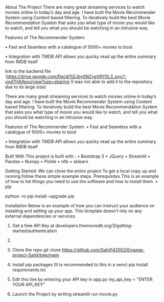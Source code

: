 About The Project
There are many great streaming services to watch movies online in today’s day and age. I have built the Movie Recommender System using Content based filtering. To iteratively build the best Movie Recommendation System that asks you what type of movie you would like to watch, and tell you what you should be watching in an intrusive way.


Features of The Recommender System:

•	Fast and Seamless with a catalogue of 5000+ movies to boot

•	Integration with TMDB API allows you quicky read up the entire summary from IMDB itself

link to the backend file :https://drive.google.com/file/d/1tZJby0NZygVRY0L3_pvy7-vpd7HA9pxv/view?usp=sharing (I was not able to add it to the repository due to its large size)

There are many great streaming services to watch movies online in today’s day and age. I have built the Movie Recommender System using Content based filtering. To iteratively build the best Movie Recommendation System that asks you what type of movie you would like to watch, and tell you what you should be watching in an intrusive way.

Features of The Recommender System:
•	Fast and Seamless with a catalogue of 5000+ movies to boot

•	Integration with TMDB API allows you quicky read up the entire summary from IMDB itself


Built With
This project is built with :
•	Bootstrap 5
•	JQuery
•	Streamlit
•	Pandas
•	Numpy
•	Pickle
•	nltk
•	sklearn


Getting Started:
We can clone the entire project To get a local copy up and running follow these simple example steps.
Prerequisites
This is an example of how to list things you need to use the software and how to install them.
•	pip

python -m pip install –upgrade pip

Installation
Below is an example of how you can instruct your audience on installing and setting up your app. This template doesn't rely on any external dependencies or services.
1.	Get a free API Key at developers.themoviedb.org/3/getting-started/authentication
2.	
3.	Clone the repo
git clone https://github.com/Sahil142002/Engage-project-Sahil/tree/main

3.	Install pip packages (It is recommended to this in a venv)
pip install requirements.txt

4.	Edit this line by entering your API key in app.py
my_api_key = "ENTER YOUR API_KEY"

5.	Launch the Project by writing
streamlit run movie.py






